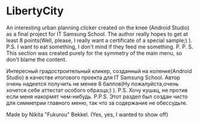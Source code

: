 # LibertyCity 

An interesting urban planning clicker created on the knee (Android Studio) 
as a final project for IT Samsung School. The author really hopes to get at 
least 8 points(Well, please, I really want a certificate of a special sample;) ). 
P.S. I want to eat something, I don't mind if they feed me something. 
P. P. S. This section was created purely for the symmetry of the main menu, so don't blame the content.



Интересный градостроительный кликер, созданный на коленке(Android Studio) 
в качестве итогового проекта для IT Samsung School. 
Автор очень надеется получить не менее 8 баллов(Ну пожалуйста,очень хочется себе аттестат особого образца;) ). 
P.S. Хочу кушац, не против если меня накормят чем-нибудь. 
P.P.S. Этот раздел был создан чисто для симметрии главного меню, так что за содержание не обессудьте.



Made by Nikita "Fukurou" Bekkel. (Yes, yes, I wanted to show off)

